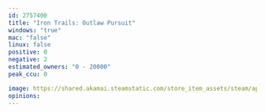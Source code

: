 ```yaml
---
id: 2757400
title: "Iron Trails: Outlaw Pursuit"
windows: "true"
mac: "false"
linux: false
positive: 0
negative: 2
estimated_owners: "0 - 20000"
peak_ccu: 0

image: https://shared.akamai.steamstatic.com/store_item_assets/steam/apps/2757400/header.jpg?t=1732568966
opinions:
---
```

